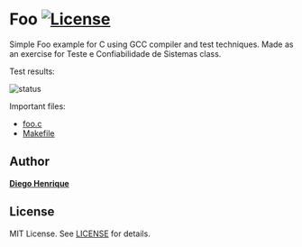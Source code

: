 Foo [![License][license-img]][license-url]
=
Simple Foo example for C using GCC compiler and test techniques. Made as an exercise for Teste e Confiabilidade de Sistemas class.

Test results:

![status](https://github.com/DiegoHSO/travis-identifier/actions/workflows/main.yml/badge.svg)

Important files:
* [foo.c](foo/src/foo.c)
* [Makefile](Makefile)


Author
------
[**Diego Henrique**](https://br.linkedin.com/in/DiegoHSO)


License
-------
MIT License. See [LICENSE](LICENSE) for details.

[main-url]: https://github.com/DiegoHSO/travis-identifier
[readme-url]: https://github.com/DiegoHSO/travis-identifier/blob/main/README.md
[license-url]: https://github.com/DiegoHSO/travis-identifier/blob/main/LICENSE
[license-img]: https://img.shields.io/github/license/rsp/travis-hello-modern-cpp.svg
[github-follow-url]: https://github.com/DiegoHSO
